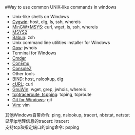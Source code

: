 #Way to use common UNIX-like commands in windows

- Unix-like shells on Windows
 - [Cygwin](https://www.cygwin.com): host, dig, ls, ssh, whereis
 - [MinGW+MSYS](http://www.mingw.org/): curl, wget, ls, ssh, whereis
 - [MSYS2](http://sourceforge.net/projects/msys2/)
 - [Babun](https://github.com/babun/babun): zsh
- Unix command line utilities installer for Windows
 - [Gow](https://github.com/bmatzelle/gow): jwhois
- Terminal  for Windows
 - [Cmder](https://github.com/bliker/cmder)
 - [ConEmu](https://github.com/Maximus5/ConEmu)
 - [ConsoleZ](https://github.com/cbucher/console)
- Other tools
 - [BIND](https://www.isc.org/downloads/bind/): host, nslookup, dig
 - [cURL](http://curl.haxx.se/download.html): curl
 - [GnuWin](http://gnuwin32.sourceforge.net/): wget, grep, jwhois, whereis
 - [tcptraceroute, tcpping](http://www.elifulkerson.com/projects/): tcping, tcproute
 - [Git for Windows](https://msysgit.github.io/index.html): git
 - [Vim](http://www.vim.org/): vim


其他Windows自带命令: ping, nslookup, tracert, nbtstat, netstat  
显示ip地理信息的tracert: itracert  
支持tcp和指定端口的ping命令: psping  
